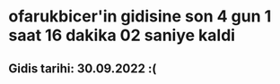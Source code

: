# ofarukbicer'in gidisine son 4 gun 1 saat 16 dakika 02 saniye kaldi

## Gidis tarihi: 30.09.2022 :(